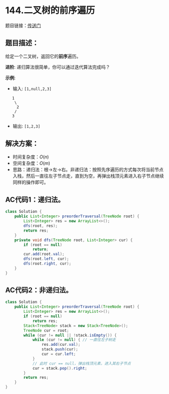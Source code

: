 # 144.二叉树的前序遍历
题目链接：[传送门](https://leetcode-cn.com/problems/binary-tree-preorder-traversal/)

## 题目描述：
给定一个二叉树，返回它的**前序**遍历。

**进阶**: 递归算法很简单，你可以通过迭代算法完成吗？

**示例**:

- 输入: `[1,null,2,3]`

```
   1
    \
     2
    /
   3 
```

- 输出: `[1,2,3]`

## 解决方案：
- 时间复杂度：$O(n)$
- 空间复杂度：$O(m)$
- 思路：递归法：根→左→右。非递归法：按照先序遍历的方式每次将当前节点入栈，然后一直往左子节点走，直到为空，再弹出栈顶元素进入右子节点继续同样的操作即可。

## AC代码1：递归法。
```java
class Solution {
	public List<Integer> preorderTraversal(TreeNode root) {
		List<Integer> res = new ArrayList<>();
		dfs(root, res);
		return res;
	}
	private void dfs(TreeNode root, List<Integer> cur) {
		if (root == null)
			return;
		cur.add(root.val);
		dfs(root.left, cur);
		dfs(root.right, cur);
	}
}
```

## AC代码2：非递归法。
```java
class Solution {
	public List<Integer> preorderTraversal(TreeNode root) {
		List<Integer> res = new ArrayList<>();
		if (root == null)
			return res;
		Stack<TreeNode> stack = new Stack<TreeNode>();
		TreeNode cur = root;
		while (cur != null || !stack.isEmpty()) {
			while (cur != null) { // 一直往左子树走
				res.add(cur.val);
				stack.push(cur);
				cur = cur.left;
			}
			// 此时 cur == null，弹出栈顶元素，进入其右子节点
			cur = stack.pop().right;
		}
		return res;
	}
}
```